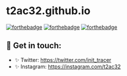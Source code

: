# t2ac32.github.io
   
[![forthebadge](https://forthebadge.com/images/badges/made-with-swift.svg)](https://forthebadge.com)
[![forthebadge](https://forthebadge.com/images/badges/open-source.svg)](https://forthebadge.com)
[![forthebadge](https://forthebadge.com/images/badges/gluten-free.svg)](https://forthebadge.com)

## 🖤 Get in touch: 
* ✨ Twitter: https://twitter.com/init_tracer
* ✨ Instagram: https://instagram.com/t2ac32     
<br>
